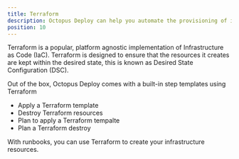 ```yaml
---
title: Terraform
description: Octopus Deploy can help you automate the provisioning of infrastructure with Terraform using runbooks.
position: 10
---
```


Terraform is a popular, platform agnostic implementation of Infrastructure as Code (IaC).  Terraform is designed to ensure that the resources it creates are kept within the desired state, this is known as Desired State Configuration (DSC).

Out of the box, Octopus Deploy comes with a built-in step templates using Terraform
- Apply a Terraform template
- Destroy Terraform resources
- Plan to apply a Terraform tempalte
- Plan a Terraform destroy

With runbooks, you can use Terraform to create your infrastructure resources.